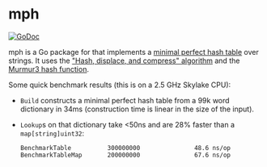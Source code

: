 # mph

[![GoDoc](https://godoc.org/github.com/cespare/mph?status.svg)](https://godoc.org/github.com/cespare/mph)

mph is a Go package for that implements a
[minimal perfect hash table](https://en.wikipedia.org/wiki/Perfect_hash_function#Minimal_perfect_hash_function)
over strings. It uses the
["Hash, displace, and compress" algorithm](http://cmph.sourceforge.net/papers/esa09.pdf)
and the [Murmur3 hash function](https://en.wikipedia.org/wiki/MurmurHash).

Some quick benchmark results (this is on a 2.5 GHz Skylake CPU):

* `Build` constructs a minimal perfect hash table from a 99k word dictionary in
  34ms (construction time is linear in the size of the input).
* `Lookup`s on that dictionary take <50ns and are 28% faster than a
  `map[string]uint32`:

    ```
    BenchmarkTable          300000000               48.6 ns/op
    BenchmarkTableMap       200000000               67.6 ns/op
    ```
